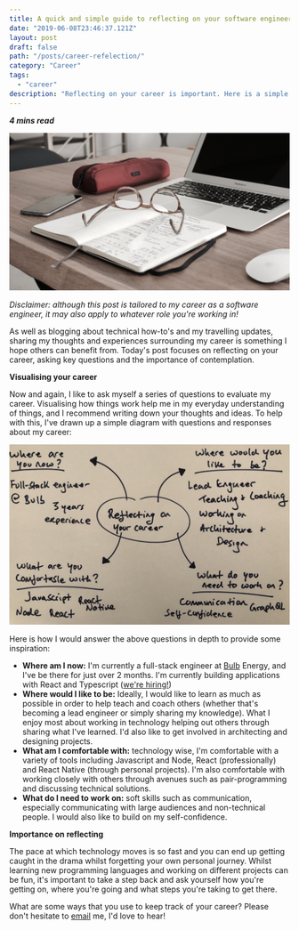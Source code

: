 ```yaml
---
title: A quick and simple guide to reflecting on your software engineering career 💻 
date: "2019-06-08T23:46:37.121Z"
layout: post
draft: false
path: "/posts/career-refelection/"
category: "Career"
tags:
  - "career"
description: "Reflecting on your career is important. Here is a simple guide on how I reflect, and a few important questions to ask."
---
```

_**4 mins read**_

![](./stopandthink.jpg "Photo by 85Fifteen on Unsplash")

_Disclaimer: although this post is tailored to my career as a software engineer, it may also apply to whatever role you're working in!_

As well as blogging about technical how-to's and my travelling updates, sharing my thoughts and experiences surrounding my career is something I hope others can benefit from. Today's post focuses on reflecting on your career, asking key questions and the importance of contemplation.

**Visualising your career**

Now and again, I like to ask myself a series of questions to evaluate my career. Visualising how things work help me in my everyday understanding of things, and I recommend writing down your thoughts and ideas. To help with this, I've drawn up a simple diagram with questions and responses about my career:

![](./spider.jpg)

Here is how I would answer the above questions in depth to provide some inspiration:
- **Where am I now:** I'm currently a full-stack engineer at [Bulb](https://bulb.co.uk) Energy, and I've be there for just over 2 months. I'm currently building applications with React and Typescript ([we're hiring!](https://bulb.co.uk/careers/))
- **Where would I like to be:** Ideally, I would like to learn as much as possible in order to help teach and coach others (whether that's becoming a lead engineer or simply sharing my knowledge). What I enjoy most about working in technology helping out others through sharing what I've learned. I'd also like to get involved in architecting and designing projects.
- **What am I comfortable with:** technology wise, I'm comfortable with a variety of tools including Javascript and Node, React (professionally) and React Native (through personal projects). I'm also comfortable with working closely with others through avenues such as pair-programming and discussing technical solutions. 
- **What do I need to work on:** soft skills such as communication, especially communicating with large audiences and non-technical people. I would also like to build on my self-confidence.

**Importance on reflecting**

The pace at which technology moves is so fast and you can end up getting caught in the drama whilst forgetting your own personal journey. Whilst learning new programming languages and working on different projects can be fun, it's important to take a step back and ask yourself how you're getting on, where you're going and what steps you're taking to get there.

What are some ways that you use to keep track of your career? Please don't hesitate to [email](mailto:paul.waweru58@gmail.com)  me, I'd love to hear!